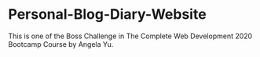# Personal-Blog-Diary-Website
This is one of the Boss Challenge in The Complete Web Development 2020 Bootcamp Course by Angela Yu.
